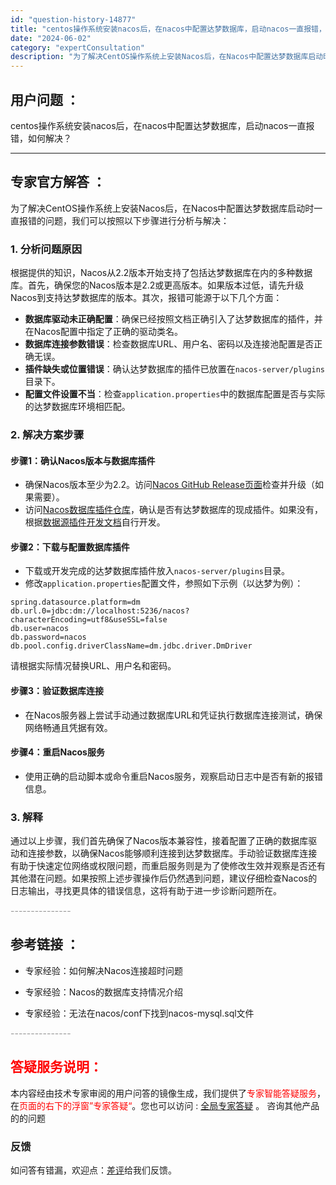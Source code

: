```yaml
---
id: "question-history-14877"
title: "centos操作系统安装nacos后，在nacos中配置达梦数据库，启动nacos一直报错，如何解决？"
date: "2024-06-02"
category: "expertConsultation"
description: "为了解决CentOS操作系统上安装Nacos后，在Nacos中配置达梦数据库启动时一直报错的问题，我们可以按照以下步骤进行分析与解决：### 1. 分析问题原因根据提供的知识，Nacos从2.2版本开始支持了包括达梦数据库在内的多种数据库。首先，确保您的Nacos版本是2.2或更高版本。如果版本过低"
---
```


## 用户问题 ： 
 centos操作系统安装nacos后，在nacos中配置达梦数据库，启动nacos一直报错，如何解决？  

---------------
## 专家官方解答 ：

为了解决CentOS操作系统上安装Nacos后，在Nacos中配置达梦数据库启动时一直报错的问题，我们可以按照以下步骤进行分析与解决：

### 1. 分析问题原因

根据提供的知识，Nacos从2.2版本开始支持了包括达梦数据库在内的多种数据库。首先，确保您的Nacos版本是2.2或更高版本。如果版本过低，请先升级Nacos到支持达梦数据库的版本。其次，报错可能源于以下几个方面：

- **数据库驱动未正确配置**：确保已经按照文档正确引入了达梦数据库的插件，并在Nacos配置中指定了正确的驱动类名。
- **数据库连接参数错误**：检查数据库URL、用户名、密码以及连接池配置是否正确无误。
- **插件缺失或位置错误**：确认达梦数据库的插件已放置在`nacos-server/plugins`目录下。
- **配置文件设置不当**：检查`application.properties`中的数据库配置是否与实际的达梦数据库环境相匹配。

### 2. 解决方案步骤

#### 步骤1：确认Nacos版本与数据库插件
- 确保Nacos版本至少为2.2。访问[Nacos GitHub Release页面](https://github.com/alibaba/nacos/releases)检查并升级（如果需要）。
- 访问[Nacos数据库插件仓库](https://github.com/nacos-group/nacos-plugin/tree/develop/nacos-datasource-plugin-ext)，确认是否有达梦数据库的现成插件。如果没有，根据[数据源插件开发文档](https://nacos.io/docs/latest/plugin/datasource-plugin/)自行开发。

#### 步骤2：下载与配置数据库插件
- 下载或开发完成的达梦数据库插件放入`nacos-server/plugins`目录。
- 修改`application.properties`配置文件，参照如下示例（以达梦为例）：
```properties
spring.datasource.platform=dm
db.url.0=jdbc:dm://localhost:5236/nacos?characterEncoding=utf8&useSSL=false
db.user=nacos
db.password=nacos
db.pool.config.driverClassName=dm.jdbc.driver.DmDriver
```
请根据实际情况替换URL、用户名和密码。

#### 步骤3：验证数据库连接
- 在Nacos服务器上尝试手动通过数据库URL和凭证执行数据库连接测试，确保网络畅通且凭据有效。

#### 步骤4：重启Nacos服务
- 使用正确的启动脚本或命令重启Nacos服务，观察启动日志中是否有新的报错信息。

### 3. 解释

通过以上步骤，我们首先确保了Nacos版本兼容性，接着配置了正确的数据库驱动和连接参数，以确保Nacos能够顺利连接到达梦数据库。手动验证数据库连接有助于快速定位网络或权限问题，而重启服务则是为了使修改生效并观察是否还有其他潜在问题。如果按照上述步骤操作后仍然遇到问题，建议仔细检查Nacos的日志输出，寻找更具体的错误信息，这将有助于进一步诊断问题所在。


<font color="#949494">---------------</font> 


## 参考链接 ：

* 专家经验：如何解决Nacos连接超时问题 
 
 * 专家经验：Nacos的数据库支持情况介绍 
 
 * 专家经验：无法在nacos/conf下找到nacos-mysql.sql文件 


 <font color="#949494">---------------</font> 
 


## <font color="#FF0000">答疑服务说明：</font> 

本内容经由技术专家审阅的用户问答的镜像生成，我们提供了<font color="#FF0000">专家智能答疑服务</font>，在<font color="#FF0000">页面的右下的浮窗”专家答疑“</font>。您也可以访问 : [全局专家答疑](https://answer.opensource.alibaba.com/docs/intro) 。 咨询其他产品的的问题

### 反馈
如问答有错漏，欢迎点：[差评](https://ai.nacos.io/user/feedbackByEnhancerGradePOJOID?enhancerGradePOJOId=14902)给我们反馈。
